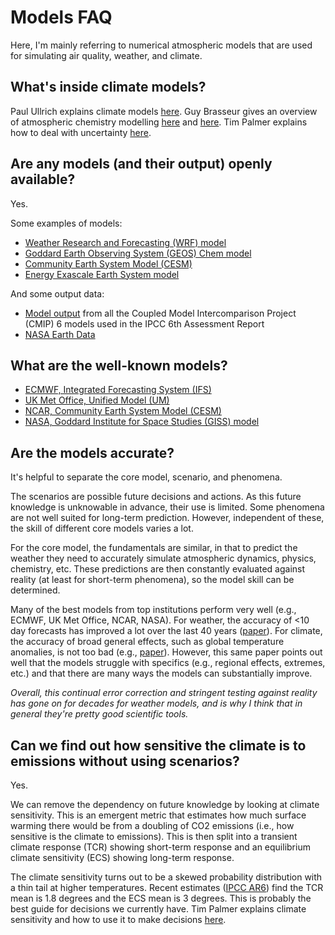 # Models FAQ

Here, I'm mainly referring to numerical atmospheric models that are used for simulating air quality, weather, and climate.

## What's inside climate models?

Paul Ullrich explains climate models [here](https://youtube.com/playlist?list=PL_cuIb7hx5lihu3Wq605u6kVGltXgEfDt). Guy Brasseur gives an overview of atmospheric chemistry modelling [here](https://youtu.be/t-6ntWF3B8c) and [here](https://youtu.be/tc7vGe1efrA). Tim Palmer explains how to deal with uncertainty [here](https://youtu.be/ed4p7JYMYKs).  

## Are any models (and their output) openly available?

Yes.

Some examples of models:

- [Weather Research and Forecasting (WRF) model](https://github.com/wrf-model/WRF)  
- [Goddard Earth Observing System (GEOS) Chem model](https://github.com/geoschem/geos-chem)  
- [Community Earth System Model (CESM)](https://github.com/ESCOMP/CESM)  
- [Energy Exascale Earth System model](https://github.com/E3SM-Project/E3SM)  

And some output data:

- [Model output](https://esgf-data.dkrz.de/search/cmip6-dkrz/) from all the Coupled Model Intercomparison Project (CMIP) 6 models used in the IPCC 6th Assessment Report  
- [NASA Earth Data](https://search.earthdata.nasa.gov/search)  

## What are the well-known models?

- [ECMWF, Integrated Forecasting System (IFS)](https://www.ecmwf.int/en/research/modelling-and-prediction)  
- [UK Met Office, Unified Model (UM)](https://www.metoffice.gov.uk/research/approach/modelling-systems/unified-model/index)  
- [NCAR, Community Earth System Model (CESM)](https://www.cesm.ucar.edu/models/)  
- [NASA, Goddard Institute for Space Studies (GISS) model](https://www.giss.nasa.gov/projects/gcm/)  

## Are the models accurate?  

It's helpful to separate the core model, scenario, and phenomena.  

The scenarios are possible future decisions and actions. As this future knowledge is unknowable in advance, their use is limited. Some phenomena are not well suited for long-term prediction. However, independent of these, the skill of different core models varies a lot.  

For the core model, the fundamentals are similar, in that to predict the weather they need to accurately simulate atmospheric dynamics, physics, chemistry, etc. These predictions are then constantly evaluated against reality (at least for short-term phenomena), so the model skill can be determined.  

Many of the best models from top institutions perform very well (e.g., ECMWF, UK Met Office, NCAR, NASA). For weather, the accuracy of <10 day forecasts has improved a lot over the last 40 years ([paper](https://www.nature.com/articles/nature14956)). For climate, the accuracy of broad general effects, such as global temperature anomalies, is not too bad (e.g., [paper](https://www.pnas.org/node/900558.full)). However, this same paper points out well that the models struggle with specifics (e.g., regional effects, extremes, etc.) and that there are many ways the models can substantially improve.  

*Overall, this continual error correction and stringent testing against reality has gone on for decades for weather models, and is why I think that in general they're pretty good scientific tools.*

## Can we find out how sensitive the climate is to emissions without using scenarios?

Yes.  

We can remove the dependency on future knowledge by looking at climate sensitivity. This is an emergent metric that estimates how much surface warming there would be from a doubling of CO2 emissions (i.e., how sensitive is the climate to emissions). This is then split into a transient climate response (TCR) showing short-term response and an equilibrium climate sensitivity (ECS) showing long-term response.  

The climate sensitivity turns out to be a skewed probability distribution with a thin tail at higher temperatures. Recent estimates ([IPCC AR6](https://www.carbonbrief.org/guest-post-why-low-end-climate-sensitivity-can-now-be-ruled-out)) find the TCR mean is 1.8 degrees and the ECS mean is 3 degrees. This is probably the best guide for decisions we currently have. Tim Palmer explains climate sensitivity and how to use it to make decisions [here](https://youtu.be/qXNaNXwWvmk).  
